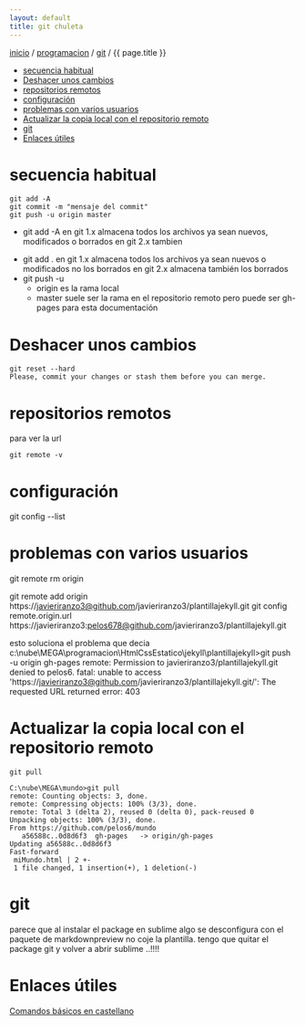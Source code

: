 ```yaml
---
layout: default
title: git chuleta
---
```

[inicio](index.html)  / [programacion](programacion.html) / [git](git.html) / {{ page.title }}
<!-- MarkdownTOC -->

- [secuencia habitual](#secuencia-habitual)
- [Deshacer unos cambios](#deshacer-unos-cambios)
- [repositorios remotos](#repositorios-remotos)
- [configuración](#configuración)
- [problemas con varios usuarios](#problemas-con-varios-usuarios)
- [Actualizar la copia local con el repositorio remoto](#actualizar-la-copia-local-con-el-repositorio-remoto)
- [git](#git)
- [Enlaces útiles](#enlaces-útiles)

<!-- /MarkdownTOC -->

# secuencia habitual  
```
git add -A
git commit -m "mensaje del commit"
git push -u origin master
```

* git add -A 
en git 1.x almacena todos los archivos ya sean nuevos, modificados o borrados
en git 2.x tambien
- git add . 
en git 1.x almacena todos los archivos ya sean nuevos o modificados no los borrados
en git 2.x almacena también los borrados
- git push -u 
    + origin es la rama local
    + master suele ser la rama en el repositorio remoto pero puede ser gh-pages para esta documentación

# Deshacer unos cambios
```
git reset --hard 
Please, commit your changes or stash them before you can merge.
```

# repositorios remotos
para ver la url 

```
git remote -v 
```

# configuración
git config --list  
# problemas con varios usuarios  
git remote rm origin

git remote add origin https://javieriranzo3@github.com/javieriranzo3/plantillajekyll.git
git config remote.origin.url https://javieriranzo3:pelos678@github.com/javieriranzo3/plantillajekyll.git

esto soluciona el problema que decia 
c:\nube\MEGA\programacion\HtmlCssEstatico\jekyll\plantillajekyll>git push -u origin gh-pages
remote: Permission to javieriranzo3/plantillajekyll.git denied to pelos6.
fatal: unable to access 'https://javieriranzo3@github.com/javieriranzo3/plantillajekyll.git/': The requested URL returned error: 403

# Actualizar la copia local con el repositorio remoto
```
git pull

C:\nube\MEGA\mundo>git pull
remote: Counting objects: 3, done.
remote: Compressing objects: 100% (3/3), done.
remote: Total 3 (delta 2), reused 0 (delta 0), pack-reused 0
Unpacking objects: 100% (3/3), done.
From https://github.com/pelos6/mundo
   a56588c..0d8d6f3  gh-pages   -> origin/gh-pages
Updating a56588c..0d8d6f3
Fast-forward
 miMundo.html | 2 +-
 1 file changed, 1 insertion(+), 1 deletion(-) 
```


# git
parece que al instalar el package en sublime algo se desconfigura con 
el paquete de markdownpreview 
no coje la plantilla. 
tengo que quitar el package git y volver a abrir sublime ..!!!! 

# Enlaces útiles
[Comandos básicos en castellano](http://rogerdudler.github.io/git-guide/index.es.html)

